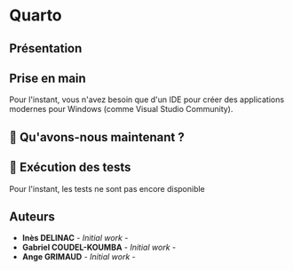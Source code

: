 # Quarto

## Présentation

## Prise en main
Pour l'instant, vous n'avez besoin que d'un IDE pour créer des applications modernes pour Windows (comme Visual Studio Community).

## 🚦 Qu'avons-nous maintenant ?

## 🧪 Exécution des tests
Pour l'instant, les tests ne sont pas encore disponible
## Auteurs
* **Inès DELINAC** - *Initial work* -
* **Gabriel COUDEL-KOUMBA** - *Initial work* -
* **Ange GRIMAUD** - *Initial work* -